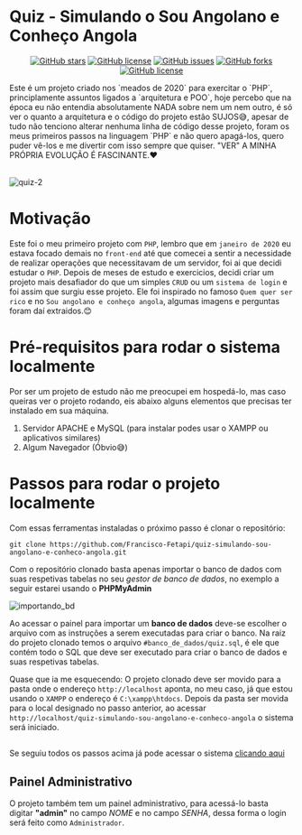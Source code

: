 # Quiz - Simulando o Sou Angolano e Conheço Angola
<p align="center">
<a href="https://github.com/Francisco-Fetapi/quiz-simulando-sou-angolano-e-conheco-angola/stargazers"><img alt="GitHub stars" src="https://img.shields.io/github/stars/Francisco-Fetapi/quiz-simulando-sou-angolano-e-conheco-angola?style=plastic"></a>
<a href="https://github.com/Francisco-Fetapi/quiz-simulando-sou-angolano-e-conheco-angola"><img alt="GitHub license" src="https://img.shields.io/badge/Exercise-For%20trainning-orange"></a>
<a href="https://github.com/Francisco-Fetapi/quiz-simulando-sou-angolano-e-conheco-angola/issues"><img alt="GitHub issues" src="https://img.shields.io/github/issues/Francisco-Fetapi/quiz-simulando-sou-angolano-e-conheco-angola?style=plastic"></a>
<a href="https://github.com/Francisco-Fetapi/quiz-simulando-sou-angolano-e-conheco-angola/network"><img alt="GitHub forks" src="https://img.shields.io/github/forks/Francisco-Fetapi/quiz-simulando-sou-angolano-e-conheco-angola?style=plastic"></a>
<a href="https://github.com/Francisco-Fetapi/quiz-simulando-sou-angolano-e-conheco-angola"><img alt="GitHub license" src="https://img.shields.io/github/license/Francisco-Fetapi/quiz-simulando-sou-angolano-e-conheco-angola?style=plastic"></a>
</p>
Este é um projeto criado nos `meados de 2020` para exercitar o `PHP`, principlamente assuntos ligados a `arquitetura e POO`, hoje percebo que na época eu não entendia absolutamente NADA sobre nem um nem outro, é só ver o quanto a arquitetura e o código do projeto estão SUJOS😅, apesar de tudo não tenciono alterar nenhuma linha de código desse projeto, foram os meus primeiros passos na linguagem `PHP` e não quero apagá-los, quero puder vê-los e me divertir com isso sempre que quiser. "VER" A MINHA PRÓPRIA EVOLUÇÃO É FASCINANTE.❤

<br />
<br />

![quiz-2](https://user-images.githubusercontent.com/74926014/181219710-eb1d98b5-6fe0-474e-ab58-1751e3656f83.gif)

# Motivação

Este foi o meu primeiro projeto com `PHP`, lembro que em `janeiro de 2020` eu estava focado demais no `front-end` até que comecei a sentir a necessidade de realizar operações que necessitavam de um servidor, foi ai que decidi estudar o `PHP`. Depois de meses de estudo e exercicios, decidi criar um projeto mais desafiador do que um simples `CRUD` ou um `sistema de login` e foi assim que surgiu esse projeto. Ele foi inspirado no famoso `Quem quer ser rico` e no `Sou angolano e conheço angola`, algumas imagens e perguntas foram daí extraidos.😊

# Pré-requisitos para rodar o sistema localmente
Por ser um projeto de estudo não me preocupei em hospedá-lo, mas caso queiras ver o projeto rodando, eis abaixo alguns elementos que precisas ter instalado em sua máquina.

1. Servidor APACHE e MySQL (para instalar podes usar o XAMPP ou aplicativos similares)
2. Algum Navegador (Óbvio😅)

# Passos para rodar o projeto localmente

Com essas ferramentas instaladas o próximo passo é clonar o repositório:
```
git clone https://github.com/Francisco-Fetapi/quiz-simulando-sou-angolano-e-conheco-angola.git
```

Com o repositório clonado basta apenas importar o banco de dados com suas respetivas tabelas no seu _gestor de banco de dados_, no exemplo a seguir estarei usando o **PHPMyAdmin**

![importando_bd](https://user-images.githubusercontent.com/74926014/175775785-c8792c9a-6d77-425d-b222-292519af9954.PNG)

Ao acessar o painel para importar um __banco de dados__ deve-se escolher o arquivo com as instruções a serem executadas para criar o banco. 
Na raiz do projeto clonado temos o arquivo `#banco_de_dados/quiz.sql`, é ele que contém todo o SQL que deve ser executado para criar o banco de dados e suas respetivas tabelas.

Quase que ia me esquecendo: O projeto clonado deve ser movido para a pasta onde o endereço `http://localhost` aponta, no meu caso, já que estou usando o `XAMPP` o endereço é `C:\xampp\htdocs`. Depois da pasta ser movida para o local designado no passo anterior, ao acessar `http://localhost/quiz-simulando-sou-angolano-e-conheco-angola` o sistema será iniciado.

##

Se seguiu todos os passos acima já pode acessar o sistema <a href="http://localhost/quiz-simulando-sou-angolano-e-conheco-angola">clicando aqui</a>

## Painel Administrativo
O projeto também tem um painel administrativo, para acessá-lo basta digitar **"admin"** no campo _NOME_ e no campo _SENHA_, dessa forma o login será feito como `Administrador`.
